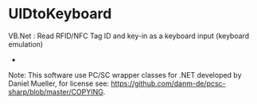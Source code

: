 # UIDtoKeyboard
VB.Net : Read RFID/NFC Tag ID and key-in as a keyboard input (keyboard emulation)

-
Note: This software use PC/SC wrapper classes for .NET developed by Daniel Mueller, for license see: https://github.com/danm-de/pcsc-sharp/blob/master/COPYING.

